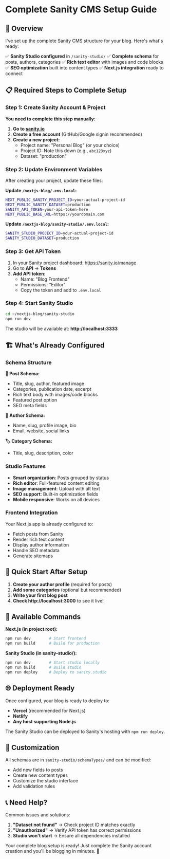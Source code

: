 # Complete Sanity CMS Setup Guide

## 🎯 Overview

I've set up the complete Sanity CMS structure for your blog. Here's what's ready:

✅ **Sanity Studio configured** in `/sanity-studio/`
✅ **Complete schema** for posts, authors, categories
✅ **Rich text editor** with images and code blocks
✅ **SEO optimization** built into content types
✅ **Next.js integration** ready to connect

## 📋 Required Steps to Complete Setup

### Step 1: Create Sanity Account & Project

**You need to complete this step manually:**

1. **Go to [sanity.io](https://sanity.io)**
2. **Create a free account** (GitHub/Google signin recommended)
3. **Create a new project:**
   - Project name: "Personal Blog" (or your choice)
   - Project ID: Note this down (e.g., `abc123xyz`)
   - Dataset: "production"

### Step 2: Update Environment Variables

After creating your project, update these files:

**Update `/nextjs-blog/.env.local`:**
```bash
NEXT_PUBLIC_SANITY_PROJECT_ID=your-actual-project-id
NEXT_PUBLIC_SANITY_DATASET=production
SANITY_API_TOKEN=your-api-token-here
NEXT_PUBLIC_BASE_URL=https://yourdomain.com
```

**Update `/nextjs-blog/sanity-studio/.env.local`:**
```bash
SANITY_STUDIO_PROJECT_ID=your-actual-project-id
SANITY_STUDIO_DATASET=production
```

### Step 3: Get API Token

1. In your Sanity project dashboard: https://sanity.io/manage
2. Go to **API** → **Tokens**
3. **Add API token**:
   - Name: "Blog Frontend"
   - Permissions: "Editor"
   - Copy the token and add to `.env.local`

### Step 4: Start Sanity Studio

```bash
cd ~/nextjs-blog/sanity-studio
npm run dev
```

The studio will be available at: **http://localhost:3333**

## 🏗️ What's Already Configured

### Schema Structure

**📝 Post Schema:**
- Title, slug, author, featured image
- Categories, publication date, excerpt
- Rich text body with images/code blocks
- Featured post option
- SEO meta fields

**👤 Author Schema:**
- Name, slug, profile image, bio
- Email, website, social links

**🏷️ Category Schema:**
- Title, slug, description, color

### Studio Features

- **Smart organization**: Posts grouped by status
- **Rich editor**: Full-featured content editing
- **Image management**: Upload with alt text
- **SEO support**: Built-in optimization fields
- **Mobile responsive**: Works on all devices

### Frontend Integration

Your Next.js app is already configured to:
- Fetch posts from Sanity
- Render rich text content
- Display author information
- Handle SEO metadata
- Generate sitemaps

## 🚀 Quick Start After Setup

1. **Create your author profile** (required for posts)
2. **Add some categories** (optional but recommended)
3. **Write your first blog post**
4. **Check http://localhost:3000** to see it live!

## 🔧 Available Commands

**Next.js (in project root):**
```bash
npm run dev        # Start frontend
npm run build      # Build for production
```

**Sanity Studio (in sanity-studio/):**
```bash
npm run dev        # Start studio locally
npm run build      # Build studio
npm run deploy     # Deploy to sanity.studio
```

## 🌐 Deployment Ready

Once configured, your blog is ready to deploy to:
- **Vercel** (recommended for Next.js)
- **Netlify** 
- **Any host supporting Node.js**

The Sanity Studio can be deployed to Sanity's hosting with `npm run deploy`.

## 🎨 Customization

All schemas are in `sanity-studio/schemaTypes/` and can be modified:
- Add new fields to posts
- Create new content types
- Customize the studio interface
- Add validation rules

## 📞 Need Help?

Common issues and solutions:
1. **"Dataset not found"** → Check project ID matches exactly
2. **"Unauthorized"** → Verify API token has correct permissions
3. **Studio won't start** → Ensure all dependencies installed

Your complete blog setup is ready! Just complete the Sanity account creation and you'll be blogging in minutes. 🎉
